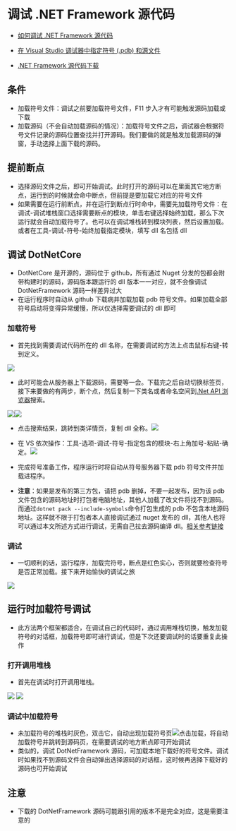 # 调试 .NET Framework 源代码

- [如何调试 .NET Framework 源代码](https://docs.microsoft.com/zh-cn/visualstudio/debugger/how-to-debug-dotnet-framework-source)

- [在 Visual Studio 调试器中指定符号 (.pdb) 和源文件](https://docs.microsoft.com/zh-cn/visualstudio/debugger/specify-symbol-dot-pdb-and-source-files-in-the-visual-studio-debugger)

- [.NET Framework 源代码下载](https://referencesource.microsoft.com/download.html)

## 条件

- 加载符号文件：调试之前要加载符号文件，F11 步入才有可能触发源码加载或下载
- 加载源码（不会自动加载源码的情况）：加载符号文件之后，调试器会根据符号文件记录的源码位置查找并打开源码。我们要做的就是触发加载源码的弹窗，手动选择上面下载的源码。

## 提前断点

- 选择源码文件之后，即可开始调试。此时打开的源码可以在里面其它地方断点，运行到的时候就会命中断点，但前提是要加载它对应的符号文件
- 如果需要在运行前断点，并在运行到断点行时命中，需要先加载符号文件：在调试-调试堆栈窗口选择需要断点的模块，单击右键选择始终加载，那么下次运行就会自动加载符号了。也可以在调试堆栈转到模块列表，然后设置加载。或者在工具-调试-符号-始终加载指定模块，填写 dll 名包括 dll

## 调试 DotNetCore

- DotNetCore 是开源的，源码位于 github，所有通过 Nuget 分发的包都会附带构建时的源码，源码版本跟运行的 dll 版本一一对应，就不会像调试 DotNetFramework 源码一样差异过大
- 在运行程序时自动从 github 下载病并加载加载 pdb 符号文件。如果加载全部符号启动将变得异常缓慢，所以仅选择需要调试的 dll 即可

### 加载符号

- 首先找到需要调试代码所在的 dll 名称，在需要调试的方法上点击鼠标右键-转到定义。

![ ](https://images2018.cnblogs.com/blog/1057748/201809/1057748-20180910234736792-1638492379.png)

- 此时可能会从服务器上下载源码，需要等一会。下载完之后自动切换标签页，接下来要做的有两步，断个点，然后复制一下类名或者命名空间到[.Net API 浏览器](https://docs.microsoft.com/zh-cn/dotnet/api/)搜索。

![ ](https://images2018.cnblogs.com/blog/1057748/201809/1057748-20180910235518435-105220052.png)![ ](https://images2018.cnblogs.com/blog/1057748/201809/1057748-20180911000449872-1457731347.png)

- 点击搜索结果，跳转到类详情页，复制 dll 全称。![ ](https://images2018.cnblogs.com/blog/1057748/201809/1057748-20180911000745928-1333852240.png)

- 在 VS 依次操作：工具-选项-调试-符号-指定包含的模块-右上角加号-粘贴-确定。![ ](https://images2018.cnblogs.com/blog/1057748/201809/1057748-20180911001439925-336201563.png)

- 完成符号准备工作，程序运行时将自动从符号服务器下载 pdb 符号文件并加载进程序。
- **注意**：如果是发布的第三方包，请把 pdb 删掉，不要一起发布，因为该 pdb 文件包含的源码地址时打包者电脑地址，其他人加载了改文件将找不到源码。而通过`dotnet pack --include-symbols`命令打包生成的 pdb 不包含本地源码地址。这样就不限于打包者本人直接调试通过 nuget 发布的 dll，其他人也将可以通过本文所述方式进行调试，无需自己拉去源码编译 dll。[相关参考链接](https://github.com/NuGet/Home/wiki/NuGet-Package-Debugging-&-Symbols-Improvements#nuget-debugging-experience-today)

### 调试

- 一切顺利的话，运行程序，加载完符号，断点是红色实心，否则就要检查符号是否正常加载。接下来开始愉快的调试之旅

![ ](https://images2018.cnblogs.com/blog/1057748/201809/1057748-20180911003345305-244368451.png)

## 运行时加载符号调试

- 此方法两个框架都适合，在调试自己的代码时，通过调用堆栈切换，触发加载符号的对话框，加载符号即可进行调试，但是下次还要调试时的话要重复此操作

### 打开调用堆栈

- 首先在调试时打开调用堆栈。

![ ](https://images2018.cnblogs.com/blog/1057748/201809/1057748-20180911004920583-1340863377.png)
![ ](https://images2018.cnblogs.com/blog/1057748/201809/1057748-20180911004849457-754291621.png)

### 调试中加载符号

- 未加载符号的堆栈时灰色，双击它，自动出现加载符号页![ ](https://images2018.cnblogs.com/blog/1057748/201809/1057748-20180911005129316-1707176975.png)点击加载，将自动加载符号并跳转到源码页，在需要调试的地方断点即可开始调试
- 类似的，调试 DotNetFramework 源码，可加载本地下载好的符号文件。调试时如果找不到源码文件会自动弹出选择源码的对话框，这时候再选择下载好的源码也可开始调试

## 注意

- 下载的 DotNetFramework 源码可能跟引用的版本不是完全对应，这是需要注意的
